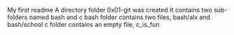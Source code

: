 My first readme
A directory folder 0x01-git was created
It contains two sub-folders named bash and c
bash folder contains two files, bash/alx and bash/school
c folder contains an empty file, c_is_fun
